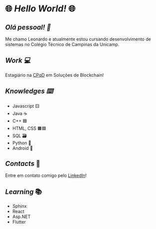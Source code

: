 # :globe_with_meridians: *Hello World!* :globe_with_meridians:

## *Olá pessoal! :wave:* 
  Me chamo Leonardo e atualmente estou cursando desenvolvimento de sistemas no Colégio Técnico de Campinas da Unicamp.

## *Work :computer:*
  Estagiário na [CPqD](https://www.cpqd.com.br/) em Soluções de Blockchain!
  
## *Knowledges :keyboard:*
- Javascript :yellow_square:
- Java :coffee:
- C++ :blue_square:
- HTML, CSS :orange_square::blue_square:
- SQL :card_file_box:
- Python :snake:
- Android :iphone:


## *Contacts* :email:
  Entre em contato comigo pelo [LinkedIn](https://www.linkedin.com/in/leonardo-felipe-sarmento-dos-reis-828096217/)!
  
## *Learning* :books:

- Sphinx
- React
- Asp.NET
- Flutter


<!---
sarmentoreis/sarmentoreis is a ✨ special ✨ repository because its `README.md` (this file) appears on your GitHub profile.
You can click the Preview link to take a look at your changes.
--->
